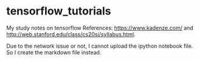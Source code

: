 # tensorflow_tutorials
My study notes on tensorflow
References: 
https://www.kadenze.com/ and http://web.stanford.edu/class/cs20si/syllabus.html.

Due to the network issue or not, I cannot upload the ipython notebook file. So I create the markdown file instead.
